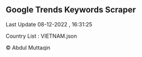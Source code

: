 

## Google Trends Keywords Scraper 
 
Last Update 08-12-2022 , 16:31:25

Country List :
VIETNAM.json



© Abdul Muttaqin 
